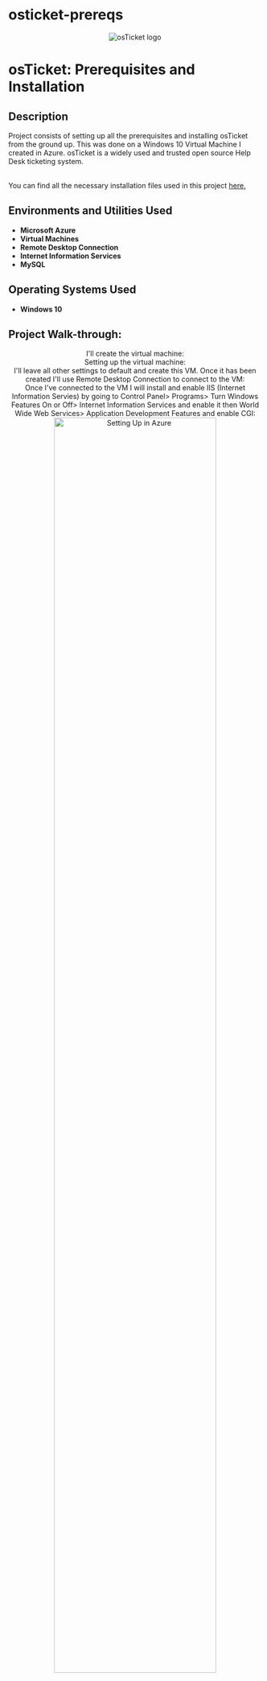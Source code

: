 # osticket-prereqs
<p align="center">
<img src="https://i.imgur.com/Clzj7Xs.png" alt="osTicket logo"/>
<br />

<h1>osTicket: Prerequisites and Installation</h1>


<h2>Description</h2>
Project consists of setting up all the prerequisites and installing osTicket from the ground up. This was done on a Windows 10 Virtual Machine I created in Azure. osTicket is a widely used and trusted open source Help Desk ticketing system. <br/>
<br/>

You can find all the necessary installation files used in this project [here.](https://drive.google.com/drive/u/1/folders/1APMfNyfNzcxZC6EzdaNfdZsUwxWYChf6)
<br />


<h2>Environments and Utilities Used</h2>

- <b>Microsoft Azure</b>
- <b>Virtual Machines</b>
- <b>Remote Desktop Connection</b>
- <b>Internet Information Services</b>
- <b>MySQL</b>


<h2>Operating Systems Used </h2>

- <b>Windows 10</b>

<h2>Project Walk-through:</h2>

<p align="center">
 I'll create the virtual machine:  <br/>
<img
<br />
<br />
Setting up the virtual machine:  <br/>
<img
<br />
<br />
<img 
<br />
<br />
I'll leave all other settings to default and create this VM. Once it has been created I'll use Remote Desktop Connection to connect to the VM:  <br/>
<img 
<br />
<br />
Once I've connected to the VM I will install and enable IIS (Internet Information Servies) by going to Control Panel> Programs> Turn Windows Features On or Off> Internet Information Services and enable it then World Wide Web Services> Application Development Features and enable CGI:  <br/>
<img src="https://imgur.com/0MyNsKC.png" height="80%" width="80%" alt="Setting Up in Azure"/>
<br />
<br />
Then go to Common HTTP Features dropdown and enable all features. Then apply the changes:  <br/>
<img src="https://imgur.com/6Y6VzZH.png" height="80%" width="80%" alt="Setting Up in Azure"/>
<br />
<br />
I can test that the web server installed correctly by typing in the loopback IP (127.0.0.1) in the internet browser and this page should load:  <br/>
<img src="https://imgur.com/XdKGpGl.png" height="80%" width="80%" alt="Setting Up in Azure"/>
<br />
<br />
Now I need to install PHP manager for IIS Setup:  <br/>
<img src="https://imgur.com/RuAUGw1.png" height="80%" width="80%" alt="Setting Up in Azure"/>
<br />
<br />
Install IIS URL Rewrite Module:  <br/>
<img src="https://imgur.com/465p9DH.png" height="80%" width="80%" alt="Setting Up in Azure"/>
<br />
<br />
Once those have installed I will create a PHP directory on the C drive:  <br/>
<img src="https://imgur.com/CEsoJp6.png" height="80%" width="80%" alt="Setting Up in Azure"/>
<br />
<br />
Now I'll download PHP and extract the zip file in the PHP directory I just made:  <br/>
<img src="https://imgur.com/LoYw0cZ.png" height="80%" width="80%" alt="Setting Up in Azure"/>
<br />
<br />
Download Microsoft Visual C++:  <br/>
<img src="https://imgur.com/SocF97p.png" height="80%" width="80%" alt="Setting Up in Azure"/>
<br />
<br />
Download MySQL:  <br/>
<img src="https://imgur.com/dFdQagT.png" height="80%" width="80%" alt="Setting Up in Azure"/>
<br />
<br />
Next, I have to setup the login credentials and I'll write them down just so I remember, since this is only a project. Do not write passwords down in real life:  <br/>

<br />
<br />
Open IIS as an admin:  <br/>

<br />
<br />
Next go to PHP Manager> Register new PHP version and then select the file shown:  <br/>
<img src="https://imgur.com/nlD4F1L.png" height="80%" width="80%" alt="Setting Up in Azure"/>
<br />
<br />
Go back to osticketVM Home and hit Restart under Manage Server on the right side:  <br/>
<img src="https://imgur.com/F83Qw2a.png" height="80%" width="80%" alt="Setting Up in Azure"/>
<br />
<br />
Next I'll download osTicket and copy the upload file to the wwwroot file in the inetpub directory:  <br/>
<img src="https://imgur.com/op4Cs2g.png" height="80%" width="80%" alt="Setting Up in Azure"/>
<br />
<br />
Rename upload file to osTicket:  <br/>
<img src="https://imgur.com/ZBLsJsB.png" height="80%" width="80%" alt="Setting Up in Azure"/>
<br />
<br />
Reload IIS and restart the server as I did before, then click Browse *80 (http) on the right side:  <br/>
<img src="https://imgur.com/JnqQOJD.png" height="80%" width="80%" alt="Setting Up in Azure"/>
<br />
<br />
This page should open:  <br/>
<img src="https://imgur.com/J4E020x.png" height="80%" width="80%" alt="Setting Up in Azure"/>
<br />
<br />
Notice some extensions are not enabled. I'll enable a few of those in IIS. Go to Sites> Default Web Site> osTicket Click PHP Manager> Enable or disable an extension. Enable php_imap.dll, php_intl.dll, and php_opcache.dll:  <br/>
<img src="https://imgur.com/ZJCdcDV.png" height="80%" width="80%" alt="Setting Up in Azure"/>
<br />
<br />
Note the changes here:  <br/>
<img src="https://imgur.com/yZbaGml.png" height="80%" width="80%" alt="Setting Up in Azure"/>
<br />
<br />
Next browse in file explorer to C drive> osTicket> include> ost-sampleconfig.php and remove the "sample" from the name:  <br/>
<img src="https://imgur.com/k6cfJaY.png" height="80%" width="80%" alt="Setting Up in Azure"/>
<br />
<br />
Right-click on ost-config.php> Properties> Security> Advanced> Disable Inheritance> Remove all inherited permissions from this object:  <br/>
<img src="https://imgur.com/G154DIx.png" height="80%" width="80%" alt="Setting Up in Azure"/>
<br />
<br />
Click on the add buton to add permissions to the file> Select a principle> type "everyone"> Check> OK> check all permissions> OK> apply> OK:  <br/>
<img src="https://imgur.com/clvmCHq.png" height="80%" width="80%" alt="Setting Up in Azure"/>
<br />
<br />
Hit continue on the osTicket web page in the browser and fill out the set up page:  <br/>

<br />
<br />
Before database set up we'll have to connect the database using HeidiSQL. Install HeidiSQL from setup links:  <br/>

<br />
<br />
In HeidiSQL click New> Username = root> Password = root password from mySQL setup> Open:  <br/>

<br />
<br />
In HeidiSQL right click Unnamed> Create> New Database> Name it osTicket> OK. Then continue to fill out the database portion of osTicket setup. Click Install Now when done.:  <br/>

<br />
<br />
Last steps, for clean up go to C drive> inetpub> wwwroot> osTicket and look for the setup file and delete it. Then go to C drive> inetpub> wwwroot> osTicket> include right click on ost-config.php> Properties> Security> Advanced> Select Everyone and click edit> only leave Read & Execute and Read checked, then apply settings:  <br/>
<img src="https://imgur.com/o4GB231.png" height="80%" width="80%" alt="Setting Up in Azure"/>
<br />
<br />
  
<h2>osTicket Installed!</h2>

<b>osTicket is now installed and ready for use! In the next project I will walk you through how to configure agents, their permissions and access, users, and more!  </b>
<br />
<br />
</p>

<!--
 ```diff
- text in red
+ text in green
! text in orange
# text in gray
@@ text in purple (and bold)@@
```
--!>
